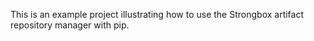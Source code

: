 This is an example project illustrating how to use the Strongbox artifact repository manager with pip.                                         
